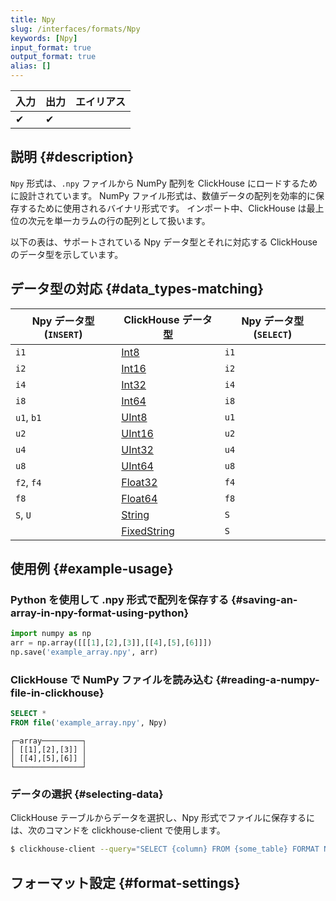 ```yaml
---
title: Npy
slug: /interfaces/formats/Npy
keywords: [Npy]
input_format: true
output_format: true
alias: []
---
```


| 入力   | 出力   | エイリアス |
|-------|--------|-------|
| ✔     | ✔      |       |

## 説明 {#description}

`Npy` 形式は、`.npy` ファイルから NumPy 配列を ClickHouse にロードするために設計されています。
NumPy ファイル形式は、数値データの配列を効率的に保存するために使用されるバイナリ形式です。
インポート中、ClickHouse は最上位の次元を単一カラムの行の配列として扱います。

以下の表は、サポートされている Npy データ型とそれに対応する ClickHouse のデータ型を示しています。

## データ型の対応 {#data_types-matching}

| Npy データ型 (`INSERT`) | ClickHouse データ型                                                 | Npy データ型 (`SELECT`) |
|-------------------------|--------------------------------------------------------------------|-------------------------|
| `i1`                    | [Int8](/sql-reference/data-types/int-uint.md)                | `i1`                    |
| `i2`                    | [Int16](/sql-reference/data-types/int-uint.md)               | `i2`                    |
| `i4`                    | [Int32](/sql-reference/data-types/int-uint.md)               | `i4`                    |
| `i8`                    | [Int64](/sql-reference/data-types/int-uint.md)               | `i8`                    |
| `u1`, `b1`              | [UInt8](/sql-reference/data-types/int-uint.md)               | `u1`                    |
| `u2`                    | [UInt16](/sql-reference/data-types/int-uint.md)              | `u2`                    |
| `u4`                    | [UInt32](/sql-reference/data-types/int-uint.md)              | `u4`                    |
| `u8`                    | [UInt64](/sql-reference/data-types/int-uint.md)              | `u8`                    |
| `f2`, `f4`              | [Float32](/sql-reference/data-types/float.md)                | `f4`                    |
| `f8`                    | [Float64](/sql-reference/data-types/float.md)                | `f8`                    |
| `S`, `U`                | [String](/sql-reference/data-types/string.md)                | `S`                     |
|                         | [FixedString](/sql-reference/data-types/fixedstring.md)      | `S`                     |

## 使用例 {#example-usage}

### Python を使用して .npy 形式で配列を保存する {#saving-an-array-in-npy-format-using-python}

```Python
import numpy as np
arr = np.array([[[1],[2],[3]],[[4],[5],[6]]])
np.save('example_array.npy', arr)
```

### ClickHouse で NumPy ファイルを読み込む {#reading-a-numpy-file-in-clickhouse}

```sql title="クエリ"
SELECT *
FROM file('example_array.npy', Npy)
```

```response title="レスポンス"
┌─array─────────┐
│ [[1],[2],[3]] │
│ [[4],[5],[6]] │
└───────────────┘
```

### データの選択 {#selecting-data}

ClickHouse テーブルからデータを選択し、Npy 形式でファイルに保存するには、次のコマンドを clickhouse-client で使用します。

```bash
$ clickhouse-client --query="SELECT {column} FROM {some_table} FORMAT Npy" > {filename.npy}
```

## フォーマット設定 {#format-settings}
